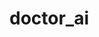 <!-- # doctor_ai

### Options for frameworks

Flask: https://flask.palletsprojects.com/en/2.2.x/

Tutorial Flask: https://pythonbasics.org/flask-tutorial-hello-world/

Django: https://www.djangoproject.com/

Tornado: https://www.tornadoweb.org/en/stable/

Bottle: https://bottlepy.org/docs/dev/

pyramid: https://trypyramid.com/

TurboGears: https://turbogears.org/

Uvicorn: https://www.uvicorn.org/

### Links AI

Natural lenguages: https://www.nltk.org/book/

WIT AI: https://github.com/wit-ai/pywit

Tutorial digit recognition: https://codelabs.developers.google.com/codelabs/tfjs-training-classfication/index.html?hl=es-419#0

Tutorial keras: https://github.com/GoogleCloudPlatform/cloudml-samples/blob/main/notebooks/tensorflow/getting-started-keras.ipynb

Tutorial keras: https://cloud.google.com/ai-platform/docs/getting-started-keras?hl=es-419

Google courses: https://developers.google.com/?hl=es-419%2F%3Fq%3Dmachine%20learning

Machine learning course: https://www.coursera.org/learn/machine-learning



### Chat GPT help


Create a neural network with TensorFlow for image recognition machine learning
Sure! Here's an example of how to create a neural network with TensorFlow for image recognition using the CIFAR-10 dataset:

First, let's import the necessary libraries:

python
Copy code
import tensorflow as tf
from tensorflow import keras
from tensorflow.keras import layers
Next, let's load the CIFAR-10 dataset:

python
Copy code
(x_train, y_train), (x_test, y_test) = keras.datasets.cifar10.load_data()
Now, let's preprocess the data by scaling the pixel values to the range [0, 1]:

python
Copy code
x_train = x_train.astype("float32") / 255.0
x_test = x_test.astype("float32") / 255.0
We also need to convert the labels to one-hot encoded vectors:

python
Copy code
num_classes = 10
y_train = keras.utils.to_categorical(y_train, num_classes)
y_test = keras.utils.to_categorical(y_test, num_classes)
Now we can create our neural network model:

python
Copy code
model = keras.Sequential(
    [
        keras.Input(shape=(32, 32, 3)),
        layers.Conv2D(32, kernel_size=(3, 3), activation="relu"),
        layers.MaxPooling2D(pool_size=(2, 2)),
        layers.Conv2D(64, kernel_size=(3, 3), activation="relu"),
        layers.MaxPooling2D(pool_size=(2, 2)),
        layers.Flatten(),
        layers.Dropout(0.5),
        layers.Dense(num_classes, activation="softmax"),
    ]
)
This model consists of two convolutional layers, two max pooling layers, a flatten layer, a dropout layer, and a dense output layer with softmax activation.

Finally, we can compile and train our model:

python
Copy code
model.compile(loss="categorical_crossentropy", optimizer="adam", metrics=["accuracy"])
model.fit(x_train, y_train, batch_size=32, epochs=10, validation_data=(x_test, y_test))
This will train the model for 10 epochs and validate on the test set after each epoch. You can adjust the number of epochs, batch size, and other hyperparameters as needed.



create a dataset to load for tensorflow
Sure, here's an example of how to create a simple dataset to load for TensorFlow:

python
Copy code
import tensorflow as tf
import numpy as np

# Generate random data
x = np.random.rand(100, 2)
y = np.random.rand(100, 1)

# Create a TensorFlow dataset
dataset = tf.data.Dataset.from_tensor_slices((x, y))

# Shuffle and batch the dataset
dataset = dataset.shuffle(buffer_size=100).batch(10)

# Iterate over the dataset
for batch in dataset:
    print(batch)
In this example, we generated 100 samples of 2-dimensional input data (x) and 100 samples of 1-dimensional output data (y). We then created a TensorFlow dataset using tf.data.Dataset.from_tensor_slices() which takes a tuple of input and output data.

Next, we shuffled and batched the dataset using shuffle() and batch() methods. Finally, we iterated over the dataset using a for loop to print each batch.

You can replace the random data generation with your own data loading logic to create a dataset from your own data. Note that TensorFlow supports loading data from a variety of sources including files, databases, and network streams.




the same but with images that i have localy
Sure! Here's an example of how to create a TensorFlow dataset from local image files:

python
Copy code
import tensorflow as tf
import os

# Define the image directory and labels
image_dir = "/path/to/images"
labels = ["cat", "dog"]

# Create a list of image paths and labels
image_paths = []
image_labels = []
for label in labels:
    label_dir = os.path.join(image_dir, label)
    for image_file in os.listdir(label_dir):
        if image_file.endswith(".jpg"):
            image_path = os.path.join(label_dir, image_file)
            image_paths.append(image_path)
            image_labels.append(label)

# Create a TensorFlow dataset
dataset = tf.data.Dataset.from_tensor_slices((image_paths, image_labels))

# Define a function to load and preprocess images
def load_and_preprocess_image(image_path, label):
    image = tf.io.read_file(image_path)
    image = tf.image.decode_jpeg(image, channels=3)
    image = tf.image.resize(image, [224, 224])
    image = tf.cast(image, tf.float32) / 255.0
    return image, label

# Map the dataset with the preprocessing function
dataset = dataset.map(load_and_preprocess_image)

# Shuffle and batch the dataset
dataset = dataset.shuffle(buffer_size=1000).batch(32)

# Iterate over the dataset
for batch in dataset:
    print(batch)
In this example, we have a directory of images with two subdirectories (cat and dog) and we want to create a TensorFlow dataset from the image files.

We first create a list of image paths and labels by iterating over the subdirectories and adding each image file path to the list along with its corresponding label.

We then create a TensorFlow dataset using tf.data.Dataset.from_tensor_slices() which takes a tuple of image paths and labels.

Next, we define a function load_and_preprocess_image() to load and preprocess each image. In this function, we first read the image file using tf.io.read_file(), decode it using tf.image.decode_jpeg(), resize it to a fixed size using tf.image.resize(), and finally normalize the pixel values to the range [0, 1] using tf.cast() and division.

We then apply the load_and_preprocess_image() function to each element of the dataset using the map() method.

Finally, we shuffle and batch the dataset using shuffle() and batch() methods and iterate over the dataset using a for loop to print each batch.

You can modify the image preprocessing function and the batch size to suit your needs.

### Datasets

Medical images: https://github.com/sfikas/medical-imaging-datasets

Brain: https://www.kaggle.com/datasets/preetviradiya/brian-tumor-dataset

X-ray: https://www.kaggle.com/datasets/paultimothymooney/chest-xray-pneumonia

Fracture: https://www.kaggle.com/datasets/srinivasvishal7/fracture

Skin: https://www.kaggle.com/datasets/kmader/skin-cancer-mnist-ham10000

Skin: https://www.kaggle.com/datasets/shubhamgoel27/dermnet

Cancer: https://www.cancerimagingarchive.net/collections/

x-ray chest: https://www.kaggle.com/competitions/vinbigdata-chest-xray-abnormalities-detection/data?select=test

tuberculosis: https://www.kaggle.com/datasets/tawsifurrahman/tuberculosis-tb-chest-xray-dataset

brain: https://www.kaggle.com/datasets/mateuszbuda/lgg-mri-segmentation

brain: https://www.kaggle.com/code/boneacrabonjac/brain-tumor-classification-with-simple-cnn/input

brain: https://www.kaggle.com/code/ruslankl/brain-tumor-detection-v1-0-cnn-vgg-16/input

brain tumor: https://www.kaggle.com/datasets/sartajbhuvaji/brain-tumor-classification-mri

brain: https://www.kaggle.com/datasets/masoudnickparvar/brain-tumor-mri-dataset

### Examples

Digit recognizer (hello world ai): https://www.kaggle.com/c/digit-recognizer

Machine learning course: https://developers.google.com/machine-learning/foundational-courses?hl=es-419

Machine learning course: https://www.kaggle.com/c/titanic

Machine learning course: https://developers.google.com/machine-learning/crash-course?hl=es-419

Tutorial python: https://learn.microsoft.com/es-es/windows/python/beginners

Machine learning course: https://machinelearningmastery.com/machine-learning-in-python-step-by-step/

Machine learning cprojects: https://www.projectpro.io/article/top-10-machine-learning-projects-for-beginners-in-2021/397

Machine learning images: https://pyimagesearch.com/2019/01/14/machine-learning-in-python/

Image classification: https://www.projectpro.io/article/deep-learning-for-image-classification-in-python-with-cnn/418

NLKT courses: https://docs.google.com/document/d/1eYubSwLkpB7ZgfQVxxAwgsmAqS__BRfbMyP9qV6ngD8/edit#

image recognintion: https://codepen.io/jasonmayes/pen/POoZOG

chat ai: https://www.nltk.org/_modules/nltk/chat/eliza.html#demo

chats options: https://www.nltk.org/_modules/nltk/chat.html#chatbots

chat ai: https://towardsdatascience.com/develop-a-conversational-ai-bot-in-4-simple-steps-1b57e98372e2 -->
# doctor_ai